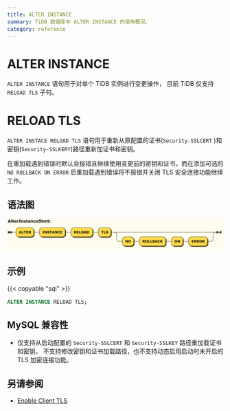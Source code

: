 ```yaml
---
title: ALTER INSTANCE
summary: TiDB 数据库中 ALTER INSTANCE 的使用概况。
category: reference
---
```


# ALTER INSTANCE

`ALTER INSTANCE` 语句用于对单个 TiDB 实例进行变更操作， 目前 TiDB 仅支持 `RELOAD TLS` 子句。

# RELOAD TLS

`ALTER INSTACE RELOAD TLS` 语句用于重新从原配置的证书(`Security-SSLCERT` )和密钥(`Security-SSLKERY`)路径重新加证书和密钥。

在重加载遇到错误时默认会报错且继续使用变更前的密钥和证书，而在添加可选的 `NO ROLLBACK ON ERROR` 后重加载遇到错误将不报错并关闭 TLS 安全连接功能继续工作。 

## 语法图

![AlterInstanceStmt](/media/sqlgram/AlterInstanceStmt.png)


## 示例

{{< copyable "sql" >}}

```sql
ALTER INSTANCE RELOAD TLS;
```

## MySQL 兼容性

- 仅支持从启动配置的 `Security-SSLCERT` 和 `Security-SSLKEY` 路径重加载证书和密钥， 不支持修改密钥和证书加载路径，也不支持动态启用启动时未开启的 TLS 加密连接功能。

## 另请参阅

* [Enable Client TLS](/how-to/secure/enable-tls-clients.md) 